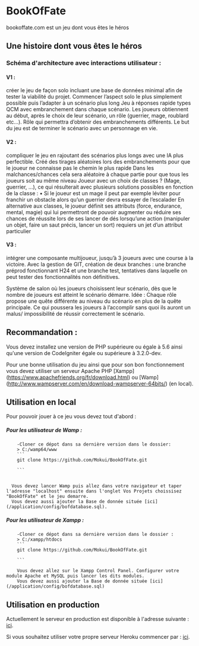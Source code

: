# BookOfFate
bookoffate.com est un jeu dont vous êtes le héros

## Une histoire dont vous êtes le héros
### Schéma d'architecture avec interactions utilisateur :
#### V1 :
créer le jeu de façon solo incluant une base de données minimal afin de tester la viabilité du projet.
Commencer l’aspect solo le plus simplement possible puis l’adapter à un scénario plus long
Jeu à réponses rapide types QCM avec embranchement dans chaque scénario. Les joueurs obtiennent au début, après le choix de leur scénario, un rôle (guerrier, mage, roublard etc…). Rôle qui permettra d’obtenir des embranchements différents. Le but du jeu est de terminer le scénario avec un personnage en vie.

#### V2 :
compliquer le jeu en rajoutant des scénarios plus longs avec une IA plus perfectible.
Créé des tirages aléatoires lors des embranchements pour que le joueur ne connaisse pas le chemin le plus rapide
Dans les malchances/chances cela sera aléatoire à chaque partie pour que tous les joueurs soit au même niveau
Joueur avec un choix de classes ? (Mage, guerrier, …), ce qui résulterait avec plusieurs solutions possibles en fonction de la classe :
•	Si le joueur est un mage il peut par exemple léviter pour franchir un obstacle alors qu’un guerrier devra essayer de l’escalader
En alternative aux classes, le joueur définit ses attributs (force, endurance, mental, magie) qui lui permettront de pouvoir augmenter ou réduire ses chances de réussite lors de ses lancer de dés lorsqu’une action (manipuler un objet, faire un saut précis, lancer un sort) requiers un jet d’un attribut particulier

#### V3 :
intégrer une composante multijoueur, jusqu’à 3 joueurs avec une course à la victoire.
Avec la gestion de GIT, création de deux branches : une branche préprod fonctionnant H24 et une branche test, tentatives dans laquelle on peut tester des fonctionnalités non définitives.

Système de salon où les joueurs choisissent leur scénario, dès que le nombre de joueurs est atteint le scénario démarre.
Idée : Chaque rôle propose une quête différente au niveau du scénario en plus de la quête principale. Ce qui poussera les joueurs à l’accomplir sans quoi ils auront un malus/ impossibilité de réussir correctement le scénario.

## Recommandation :


Vous devez installez une version de PHP supérieure ou égale à 5.6 ainsi qu'une version de CodeIgniter égale ou supérieure à 3.2.0-dev.

Pour une bonne utilisation du jeu ainsi que pour son bon fonctionnement vous devez utiliser un serveur Apache PHP [Xampp] (https://www.apachefriends.org/fr/download.html)
ou [Wamp] (http://www.wampserver.com/en/download-wampserver-64bits/)  (en local).


## Utilisation en local


Pour pouvoir jouer à ce jeu vous devez tout d'abord :

##### Pour les utilisateur de Wamp :


        -Cloner ce dépot dans sa dernière version dans le dossier:
        > C:/wamp64/www
        ```         
        git clone https://github.com/Mokui/BookOfFate.git

        ```


      Vous devez lancer Wamp puis allez dans votre navigateur et taper l'adresse "localhost" ensuite dans l'onglet Vos Projets choissisez "BookOfFate" et le jeu demarre.
      Vous devez aussi ajouter la Base de donnée située [ici](/application/config/bofdatabase.sql).

##### Pour les utilisateur de Xampp :

        -Cloner ce dépot dans sa dernière version dans le dossier :  
        > C:/xampp/htdocs
        ```         
        git clone https://github.com/Mokui/BookOfFate.git

        ```

        Vous devez allez sur le Xampp Control Panel. Configurer votre module Apache et MySQL puis lancer les dits modules.
        Vous devez aussi ajouter la Base de donnée située [ici](/application/config/bofdatabase.sql)


## Utilisation en production

Actuellement le serveur en production est disponible à l'adresse suivante : [ici](https://pure-inlet-22307.herokuapp.com/).

Si vous souhaitez utiliser votre propre serveur Heroku commencer par : [ici](https://devcenter.heroku.com/articles/heroku-cli#download-and-install).
